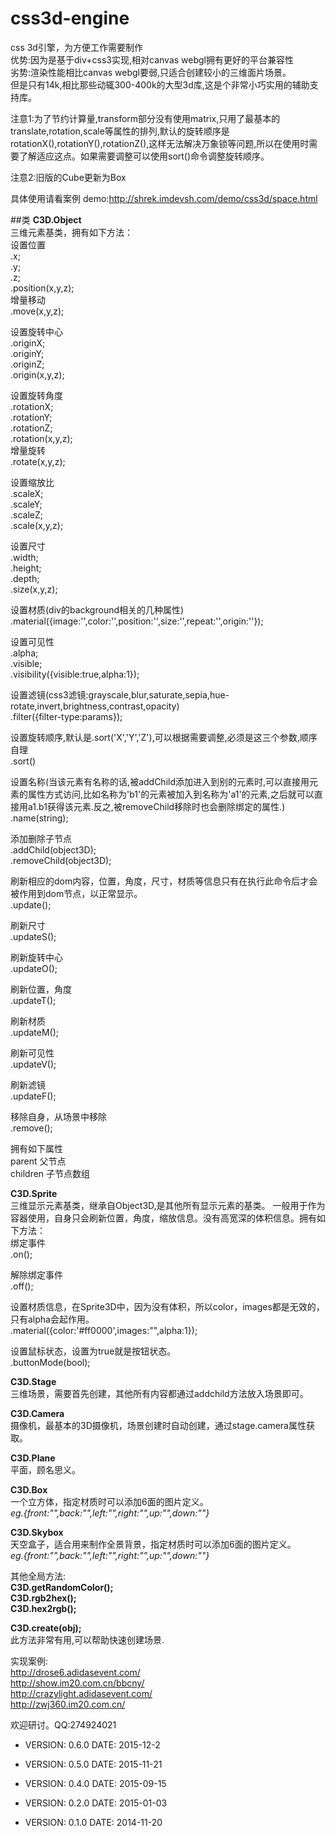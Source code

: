 css3d-engine
============

css 3d引擎，为方便工作需要制作  
优势:因为是基于div+css3实现,相对canvas webgl拥有更好的平台兼容性  
劣势:渲染性能相比canvas webgl要弱,只适合创建较小的三维面片场景。  
但是只有14k,相比那些动辄300-400k的大型3d库,这是个非常小巧实用的辅助支持库。  


注意1:为了节约计算量,transform部分没有使用matrix,只用了最基本的translate,rotation,scale等属性的排列,默认的旋转顺序是rotationX(),rotationY(),rotationZ(),这样无法解决万象锁等问题,所以在使用时需要了解适应这点。如果需要调整可以使用sort()命令调整旋转顺序。  

注意2:旧版的Cube更新为Box  


具体使用请看案例
demo:http://shrek.imdevsh.com/demo/css3d/space.html


##类
**C3D.Object**  
三维元素基类，拥有如下方法：  
设置位置  
.x;  
.y;  
.z;  
.position(x,y,z);  
增量移动  
.move(x,y,z);  

设置旋转中心  
.originX;  
.originY;  
.originZ;  
.origin(x,y,z);  

设置旋转角度  
.rotationX;  
.rotationY;  
.rotationZ;  
.rotation(x,y,z);  
增量旋转  
.rotate(x,y,z);  

设置缩放比  
.scaleX;  
.scaleY;  
.scaleZ;  
.scale(x,y,z);  

设置尺寸  
.width;  
.height;  
.depth;  
.size(x,y,z);  

设置材质(div的background相关的几种属性)  
.material({image:'',color:'',position:'',size:'',repeat:'',origin:''});  

设置可见性  
.alpha;  
.visible;  
.visibility({visible:true,alpha:1});  

设置滤镜(css3滤镜:grayscale,blur,saturate,sepia,hue-rotate,invert,brightness,contrast,opacity)  
.filter({filter-type:params});  

设置旋转顺序,默认是.sort('X','Y','Z'),可以根据需要调整,必须是这三个参数,顺序自理  
.sort()  

设置名称(当该元素有名称的话,被addChild添加进入到别的元素时,可以直接用元素的属性方式访问,比如名称为'b1'的元素被加入到名称为'a1'的元素,之后就可以直接用a1.b1获得该元素.反之,被removeChild移除时也会删除绑定的属性.)  
.name(string);  

添加删除子节点  
.addChild(object3D);  
.removeChild(object3D);  

刷新相应的dom内容，位置，角度，尺寸，材质等信息只有在执行此命令后才会被作用到dom节点，以正常显示。  
.update();  

刷新尺寸  
.updateS();  

刷新旋转中心  
.updateO();  

刷新位置，角度  
.updateT();  

刷新材质  
.updateM();  

刷新可见性  
.updateV();  

刷新滤镜  
.updateF();  

移除自身，从场景中移除  
.remove();  

拥有如下属性  
parent  父节点  
children  子节点数组  


**C3D.Sprite**  
三维显示元素基类，继承自Object3D,是其他所有显示元素的基类。
一般用于作为容器使用，自身只会刷新位置，角度，缩放信息。没有高宽深的体积信息。拥有如下方法：  
绑定事件  
.on();  

解除绑定事件  
.off();  

设置材质信息，在Sprite3D中，因为没有体积，所以color，images都是无效的，只有alpha会起作用。  
.material({color:'#ff0000',images:"",alpha:1});  

设置鼠标状态，设置为true就是按钮状态。  
.buttonMode(bool);  


**C3D.Stage**  
三维场景，需要首先创建，其他所有内容都通过addchild方法放入场景即可。  


**C3D.Camera**  
摄像机，最基本的3D摄像机，场景创建时自动创建，通过stage.camera属性获取。  


**C3D.Plane**  
平面，顾名思义。  


**C3D.Box**  
一个立方体，指定材质时可以添加6面的图片定义。  
*eg.{front:"",back:"",left:"",right:"",up:"",down:""}*  

**C3D.Skybox**  
天空盒子，适合用来制作全景背景，指定材质时可以添加6面的图片定义。  
*eg.{front:"",back:"",left:"",right:"",up:"",down:""}*  




其他全局方法:  
**C3D.getRandomColor();**  
**C3D.rgb2hex();**  
**C3D.hex2rgb();**  

**C3D.create(obj);**  
此方法非常有用,可以帮助快速创建场景.  



实现案例:  
http://drose6.adidasevent.com/  
http://show.im20.com.cn/bbcny/  
http://crazylight.adidasevent.com/  
http://zwj360.im20.com.cn/  




欢迎研讨。QQ:274924021  



 * VERSION: 0.6.0 DATE: 2015-12-2

 * VERSION: 0.5.0 DATE: 2015-11-21

 * VERSION: 0.4.0 DATE: 2015-09-15

 * VERSION: 0.2.0 DATE: 2015-01-03

 * VERSION: 0.1.0 DATE: 2014-11-20
